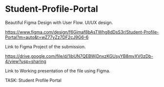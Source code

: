 # Student-Profile-Portal
Beautiful Figma Design with User Flow. UI/UX design. 

https://www.figma.com/design/f6Gimaf8bAsTWhg8dDsS3r/Student-Profile-Portal?m=auto&t=wZ77yZz7DF2cJ9G6-6

Link to Figma Project of the submission. 

https://drive.google.com/file/d/1ibUN7QEBWjDnxzKGUsyYB8mvXV0zDb-4/view?usp=sharing

Link to Working presentation of the file using Figma.

TASK: Student Profile Portal 

